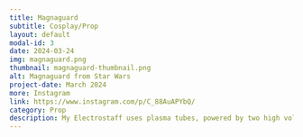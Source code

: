 ```yaml
---
title: Magnaguard
subtitle: Cosplay/Prop
layout: default
modal-id: 3
date: 2024-03-24
img: magnaguard.png
thumbnail: magnaguard-thumbnail.png
alt: Magnaguard from Star Wars
project-date: March 2024
more: Instagram
link: https://www.instagram.com/p/C_88AuAPYbQ/
category: Prop
description: My Electrostaff uses plasma tubes, powered by two high voltage transformers, which are activated by a lightsaber sound board for sounds and motion control. Like all my projects, it was designed in Autodesk Fusion and mounts inside and on the ends of a polycarbonate tube. The Magnaguard is consists mostly of EVA foam armor and a 3D printed helmet, with lights in both.
---
```

